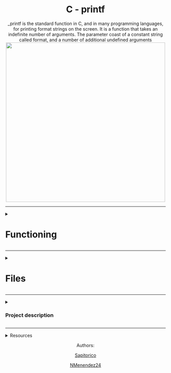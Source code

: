 <div id="header" align="center">
	<h1  class="page_title" align="center" width="50">C - printf</h1>
_printf is the standard function in C, and in many programming languages, for printing format strings on the screen.
It is a function that takes an indefinite number of arguments. The parameter coast of a constant string called format, and a number of additional undefined arguments

<img src="https://i2.wp.com/www.technhit.in/wp-content/uploads/2016/09/Cprintf1.gif?resize=648%2C200&ssl=1" width="500"/>
	</div>
	 
---

<div>
<details>
  <summary><h1>Functioning</h1></summary>
  <p>What this function does is to go through the format constant character by character, and according to the character it finds, it evaluates and performs a function.

To be more specific, the format string includes the text to be printed literally and as it proceeds, it will check if the current character is a '%', when it finds this format indicator, in case the next character is a format specifier, it replaces it with the text obtained from the added parameters, in case it is another '%', it simply prints that '%', if it is neither a format type nor a '%', it simply prints the % followed by the character after that '%'.</p>
Example:

Input:
```c
int mian()
{
	_printf("Character:[%c]|n", 'H');
	return(0);
}
```
Output:
```
Character:[H]
```
<h2>Format indicator</h2>
<p>The symbol '%' denotes the beginning of the formatting mark.</p>
If several indicators are pickled in the format constant string, the values are included in the same order in which they appear.

As shown in the following example:

Input
```c
int main()
{
	_printf("Color %s, number %d", "red", 1234567);
	return (0);
}
```
Output:
```
Color red, number 1234567
```
<h2>Syntax</h2>

```
_printf("% [ format ]", type);
```

<details>
  <summary align="center" ><h1width="50">Format type field</h1></summary>
  <table align="center" width="50">
	<tr>
    <th>format types</th>
    <th>description </th>
  </tr>
  <tr>
    <td>%c</td>
    <td>Prints the corresponding ASCII character</td>
  </tr>
  <tr>
    <td>%s</td>
    <td>Character string (ending in '0')</td>
  </tr>
  <tr>
    <td>%d, %i</td>
    <td>Signed decimal conversion of an integer</td>
  </tr>
  <tr>
    <td>%b</td>
    <td>the unsigned int argument is converted to binary</td>
  </tr>
  <tr>
    <td>%u</td>
    <td>Unsigned decimal conversion of an integer</td>
  </tr>
  <tr>
    <td>%o</td>
    <td>Unsigned octal conversion of an integer</td>
  </tr>
  <tr>
    <td>%x, %X</td>
    <td>Unsigned hexadecimal conversion, x for lowercase, X for uppercase</td>
  </tr>
  <tr>
    <td>%r</td>
    <td>prints the reversed string</td>
  </tr>
  <tr>
    <td>%R</td>
    <td>prints the rot13'ed string</td>
  </tr>
  <tr>
    <td>%p </td>
    <td>Memory address (pointer)</td>
  </tr>
</table>
</details>

<details>
  <summary><h2>compilation and installation</h2></summary>
  
  ```c
  // clones the repository
  $ git clone https://github.com/Sapitorico/holbertonschool-printf
  $ cd holbertonschool-printf
  // creates a main call function
  $ make all
  gcc -Wall -Wextra -Werror -pedantic -std=gnu89 -Wno-format *.c -o printf
  ./printf
  // output examples
 Negative:[-762534]
 Unsigned:[2147484671]
 Unsigned octal:[20000001777]
 Unsigned hexadecimal:[800003ff, 800003FF]
 Character:[H]
 String:[I am a string !]
 ```
 
</details>
	
<div>
<details>

  <summary align="center"><h2 width="50">examples and tests</h2></summary>
  Compilation:
  
  ```c
  
  // You might want to look at the gcc flag -Wno-format when testing with your printf and the standard printf. Example of test file that you could use:
  $ gcc -Wall -Werror -Wextra -pedantic -std=gnu89 -Wno-format *.c
  
  ````
  
testing function

* INPUTS:

```c
#include "main.h"
int main(void)
{
    int len;
    unsigned int ui;
    void *addr;
	char *str = "Sapitorico";

    len = _printf("Let's try to printf a simple sentence.\n");
    ui = (unsigned int)INT_MAX + 1024;
    addr = (void *)0x7ffe637541f0;
    _printf("Length:[%d, %i]\n", len, len);
    _printf("Negative:[%d]\n", -762534);
    _printf("Unsigned:[%u]\n", ui);
    _printf("Unsigned octal:[%o]\n", ui);
    _printf("Unsigned hexadecimal:[%x, %X]\n", ui, ui);
    _printf("Character:[%c]\n", 'H');
    _printf("String:[%s]\n", "I am a string !");
    _printf("Address:[%p]\n", addr);
    len = _printf("Percent:[%%]\n");
    _printf("Len:[%d]\n", len);
    _printf("Unknown:[%r]\n",  str);
	_printf("Prints the rot13'ed:[%R]\n", str);
    return (0);
}
```
* OUTPUTS:

```
Let's try to printf a simple sentence.
Length:[39, 39]
Negative:[-762534]
Unsigned:[2147484671]
Unsigned octal:[20000001777]
Unsigned hexadecimal:[800003ff, 800003FF]
Character:[H]
String:[I am a string !]
Address:[0x7ffe637541f0]
Percent:[%]
Len:[12]
Unknown:[ocirotipaS]
Prints the rot13'ed:[Facvgbevpb]
```
</details>
</div>
</details>
</div>

----

<div>
<details>
<summary><h1>Files</h1></summary>
<h4>Index</h4>
	
1. [ _printf.c ](#_printf.c)
	
2. [ main.h ](#main.h)
	
3. [ get_format.c ](#get_format.c)
	
4. [ print_characters.c ](#print_characters.c)
	
5. [ printf_numbers.c ](#printf_numbers.c)

6. [ print_address.c ](#print_address.c)

7. [ aux_functions.c ](#aux_functions.c)
	
8. [ _printf.man ](#_printf.man)

<a name="_printf.c"></a>
<h2><a href="https://github.com/Sapitorico/holbertonschool-printf/blob/main/_printf.c">_printf.c</a></h2>
	
This file contains the main code of the printf function.
In this one the function get_formats is invoked to look for the functions of formats, and this same function is the one that is in charge of sending the parameters to these functions to print formats.
	
Prototype: ```int _printf(const char *format, ...);```
	
<details>
<summary><h1 align="center">flow chart</h1></summary>
	<img width="12032" alt="diagrama de flujo de printf" src="https://user-images.githubusercontent.com/105575956/201009462-014a7d5a-0d4a-4926-bfeb-aa7a00694e03.png">
</details>

---
	
<a name="main.h"></a>
	<h2><a href="https://github.com/Sapitorico/holbertonschool-printf/blob/main/main.h">main.h</a></h2>
this file has all the maros headers used by the functions, function prototypes and structure.
	
```c
/**
 * struct get_formats - contains the formats
 * @f_s: format specifier
 * @f: pointer to formatting functions
 *
 * Description: this structure contains the format indicators in the f_s layer, and the functions corresponding to these formats in the field f
 */
typedef struct get_formats
{
	char f_s;
	int (*f)(va_list args);
} get_t;
```

<a name="get_format.c"></a>
<h2><a href="https://github.com/Sapitorico/holbertonschool-printf/blob/main/get_formats.c">get_format.c</a></h2>
This file contains the function that will give us the function to print the required format
Contains the format flags and their respective functions.
	
```get_t functions[ array of formats and functions ]```

<a name="print_characters.c"></a>
<h2><a href="https://github.com/Sapitorico/holbertonschool-printf/blob/main/print_characters.c">print_characters.c</a></h2>
This file contains the functions for printing strings composed of characters.

* [ **c** ]
Converts an argument of type int to a value of type unsigned char and writes the corresponding ASCII character code to the output stream.

* [ **s** ]
Writes the characters of the string specified by an argument of type char *, up to, but not including the terminating NUL character ('\0'), to the output stream.

* [ **x, X** ] 
Converts an unsigned argument to unsigned hexadecimal notation, and writes it to the output stream. The default precision is 1, but if more digits are needed, leading zeros are added.
Hexadecimal notation uses the digits 0 through 9 and the characters a through f or A through F for x or X conversions, respectively, as hexadecimal digits. Subject to the control flag alternatively, 0x or 0X is prefixed to the output.

* [ **R** ]
Encrypt a string in ROT13, rotate 13 positions" a letter, moving any letter 13 positions in the alphabet.

<a name="printf_numbers.c"></a>
<h2><a href="https://github.com/Sapitorico/holbertonschool-printf/blob/main/print_numbers.c">printf_numbers.c</a></h2>
This file contains the functions to print format strings composed of numbers

* [ **d, i** ]
Converts an int argument to signed decimal notation and writes it to the output stream.

* [ **b** ]
Converts an unsigned integer argument to binary

* [ **u** ]
Converts an unsigned argument to unsigned decimal notation, and writes it to the output stream.

* [ **o** ]
Converts an unsigned argument to unsigned octal notation and writes it to the output stream.

<a name="print_address.c"></a>
<h2><a href="https://github.com/Sapitorico/holbertonschool-printf/blob/main/print_address.c">print_address.c</a></h2>
This file contains the function for printing memory addresses and its respective hexadecimal conversion function.

* [ **p** ]
Converts an argument of type void * to a value of type int, and formats the value as for a hexadecimal conversion (x).

<a name="aux_functions.c"></a>
<h2><a href="https://github.com/Sapitorico/holbertonschool-printf/blob/main/aux_functions.c">aux_functions.c</a></h2>
This file contains all auxiliary functions used by other functions.

<a name="_printf.man"></a>
<h2><a href="https://github.com/Sapitorico/holbertonschool-printf/blob/main/_printf.man">_printf.man</a></h2>
printf function manual


</details>
</div>

---

<div>
<details>
<summary><h3>Project description</h3></summary>
	
This is the first group project, carried out by Holberton students.
The goal of this assignment is to recreate the printf function, a basic version of the standard function.
It also encourages group and team work with a randomly assigned partner.

---

<details>
  <summary>Requirements</summary>
  
* Allowed editors: vi, vim, emacs.

* You are not allowed to use global variables.

* No more than 5 functions per file.

* it is not necessary to upload the test network to your repository.

* The prototypes of all your functions should be included in your header file called main.h.

* Note that we will not provide the putchar function for this project.
</details>

---

<details>
  <summary>Authorized functions and macros</summary>
  
* write (man 2 write)

* malloc (man 3 malloc)

* free (man 3 free)

* va_start (man 3 va_start)

* va_end (man 3 va_end)

* va_copy (man 3 va_copy)

* va_arg (man 3 va_arg)
</details>
</details>
</div>

---

<details>
  <summary>Resources</summary>
	
<a href="https://quizgen.doncolton.com/tut/q11.printf.p6.pdf" title="Secrets of printf" target="blank">Secrets of printf</a>

<a href="https://github.com/Sapitorico/holbertonschool-low_level_programming/tree/main/structures_typedef" target="blank">Structures, typedef</a>

<a href="https://github.com/Sapitorico/holbertonschool-low_level_programming/tree/main/function_pointers" target="blank">Function pointers</a>

<a href="https://github.com/Sapitorico/holbertonschool-low_level_programming/tree/main/variadic_functions" target="blank">Variadic functions</a>

</details>

<footer>
<p align="center">Authors:<p>
<p align="center"><a href="https://github.com/Sapitorico" target="blank">Sapitorico</a></p>
<p align="center"><a href="https://github.com/NMenendez24" target="blank">NMenendez24</a></p>
</footer>
